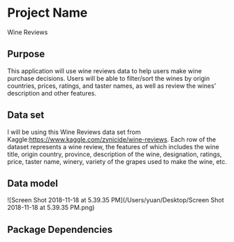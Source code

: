 # Project Name

Wine Reviews

## Purpose

This application will use wine reviews data to help users make wine purchase decisions. Users will be able to filter/sort the wines by origin countries, prices, ratings, and taster names, as well as review the wines’ description and other features.

## Data set

 I will be using this Wine Reviews data set from Kaggle:https://www.kaggle.com/zynicide/wine-reviews. Each row of the dataset represents a wine review, the features of which includes the wine title, origin country, province, description of the wine, designation, ratings, price, taster name, winery, variety of the grapes used to make the wine, etc.

## Data model

![Screen Shot 2018-11-18 at 5.39.35 PM](/Users/yuan/Desktop/Screen Shot 2018-11-18 at 5.39.35 PM.png)

## Package Dependencies